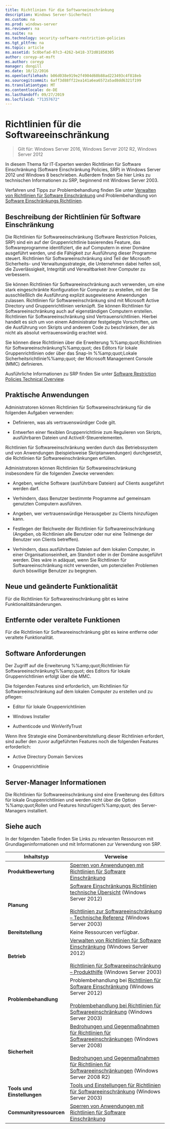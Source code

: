 ```yaml
---
title: Richtlinien für die Softwareeinschränkung
description: Windows Server-Sicherheit
ms.custom: na
ms.prod: windows-server
ms.reviewer: na
ms.suite: na
ms.technology: security-software-restriction-policies
ms.tgt_pltfrm: na
ms.topic: article
ms.assetid: 5c0befad-07c3-4262-b418-372d01850305
author: coreyp-at-msft
ms.author: coreyp
manager: dongill
ms.date: 10/12/2016
ms.openlocfilehash: b06d038e919e2f4904d60b88ad223493c4f818eb
ms.sourcegitcommit: 6aff3d88ff22ea141a6ea6572a5ad8dd6321f199
ms.translationtype: MT
ms.contentlocale: de-DE
ms.lasthandoff: 09/27/2019
ms.locfileid: "71357672"
---
```

# <a name="software-restriction-policies"></a>Richtlinien für die Softwareeinschränkung

>Gilt für: Windows Server 2016, Windows Server 2012 R2, Windows Server 2012

In diesem Thema für IT-Experten werden Richtlinien für Software Einschränkung (Software Einschränkung Policies, SRP) in Windows Server 2012 und Windows 8 beschrieben. Außerdem finden Sie hier Links zu technischen Informationen zu SRP, beginnend mit Windows Server 2003.

Verfahren und Tipps zur Problembehandlung finden Sie unter [Verwalten von Richtlinien für Software Einschränkung](administer-software-restriction-policies.md) und Problembehandlung von [Software Einschränkungs Richtlinien](troubleshoot-software-restriction-policies.md).

## <a name="BKMK_OVER"></a>Beschreibung der Richtlinien für Software Einschränkung
Die Richtlinien für Softwareeinschränkung (Software Restriction Policies, SRP) sind ein auf der Gruppenrichtlinie basierendes Feature, das Softwareprogramme identifiziert, die auf Computern in einer Domäne ausgeführt werden, und die Fähigkeit zur Ausführung dieser Programme steuert. Richtlinien für Softwareeinschränkung sind Teil der Microsoft-Sicherheits- und Verwaltungsstrategie, die Unternehmen dabei helfen soll, die Zuverlässigkeit, Integrität und Verwaltbarkeit ihrer Computer zu verbessern.

Sie können Richtlinien für Softwareeinschränkung auch verwenden, um eine stark eingeschränkte Konfiguration für Computer zu erstellen, mit der Sie ausschließlich die Ausführung explizit ausgewiesene Anwendungen zulassen. Richtlinien für Softwareeinschränkung sind mit Microsoft Active Directory und Gruppenrichtlinien verknüpft. Sie können Richtlinien für Softwareeinschränkung auch auf eigenständigen Computern erstellen. Richtlinien für Softwareeinschränkung sind Vertrauensrichtlinien. Hierbei handelt es sich um von einem Administrator festgelegte Vorschriften, um die Ausführung von Skripts und anderem Code zu beschränken, der als nicht als absolut vertrauenswürdig erachtet wird.

Sie können diese Richtlinien über die Erweiterung %%amp;quot;Richtlinien für Softwareeinschränkung%%amp;quot; des Editors für lokale Gruppenrichtlinien oder über das Snap-In %%amp;quot;Lokale Sicherheitsrichtlinie%%amp;quot; der Microsoft Management Console (MMC) definieren.

Ausführliche Informationen zu SRP finden Sie unter [Software Restriction Policies Technical Overview](software-restriction-policies-technical-overview.md).

## <a name="BKMK_APP"></a>Praktische Anwendungen
Administratoren können Richtlinien für Softwareeinschränkung für die folgenden Aufgaben verwenden:

-   Definieren, was als vertrauenswürdiger Code gilt.

-   Entwerfen einer flexiblen Gruppenrichtlinie zum Regulieren von Skripts, ausführbaren Dateien und ActiveX-Steuerelementen.

Richtlinien für Softwareeinschränkung werden durch das Betriebssystem und von Anwendungen (beispielsweise Skriptanwendungen) durchgesetzt, die Richtlinien für Softwareeinschränkungen erfüllen.

Administratoren können Richtlinien für Softwareeinschränkung insbesondere für die folgenden Zwecke verwenden:

-   Angeben, welche Software (ausführbare Dateien) auf Clients ausgeführt werden darf.

-   Verhindern, dass Benutzer bestimmte Programme auf gemeinsam genutzten Computern ausführen.

-   Angeben, wer vertrauenswürdige Herausgeber zu Clients hinzufügen kann.

-   Festlegen der Reichweite der Richtlinien für Softwareeinschränkung (Angeben, ob Richtlinien alle Benutzer oder nur eine Teilmenge der Benutzer von Clients betreffen).

-   Verhindern, dass ausführbare Dateien auf dem lokalen Computer, in einer Organisationseinheit, am Standort oder in der Domäne ausgeführt werden. Dies wäre in adäquat, wenn Sie Richtlinien für Softwareeinschränkung nicht verwenden, um potenziellen Problemen durch böswillige Benutzer zu begegnen.

## <a name="BKMK_NEW"></a>Neue und geänderte Funktionalität
Für die Richtlinien für Softwareeinschränkung gibt es keine Funktionalitätsänderungen.

## <a name="BKMK_DEP"></a>Entfernte oder veraltete Funktionen
Für die Richtlinien für Softwareeinschränkung gibt es keine entferne oder veraltete Funktionalität.

## <a name="BKMK_SOFT"></a>Software Anforderungen
Der Zugriff auf die Erweiterung %%amp;quot;Richtlinien für Softwareeinschränkung%%amp;quot; des Editors für lokale Gruppenrichtlinien erfolgt über die MMC.

Die folgenden Features sind erforderlich, um Richtlinien für Softwareeinschränkung auf dem lokalen Computer zu erstellen und zu pflegen:

-   Editor für lokale Gruppenrichtlinien

-   Windows Installer

-   Authenticode und WinVerifyTrust

Wenn Ihre Strategie eine Domänenbereitstellung dieser Richtlinien erfordert, sind außer den zuvor aufgeführten Features noch die folgenden Features erforderlich:

-   Active Directory Domain Services

-   Gruppenrichtlinie

## <a name="BKMK_INSTALL"></a>Server-Manager Informationen
Die Richtlinien für Softwareeinschränkung sind eine Erweiterung des Editors für lokale Gruppenrichtlinien und werden nicht über die Option %%amp;quot;Rollen und Features hinzufügen%%amp;quot; des Server-Managers installiert.

## <a name="BKMK_LINKS"></a>Siehe auch
In der folgenden Tabelle finden Sie Links zu relevanten Ressourcen mit Grundlageninformationen und mit Informationen zur Verwendung von SRP.

|Inhaltstyp|Verweise|
|--------|-------|
|**Produktbewertung**|[Sperren von Anwendungen mit Richtlinien für Software Einschränkung](https://technet.microsoft.com/magazine/2008.06.srp.aspx?pr=blog)|
|**Planung**|[Software Einschränkungs Richtlinien technische Übersicht](software-restriction-policies-technical-overview.md) (Windows Server 2012)<br /><br />[Richtlinien zur Softwareeinschränkung – Technische Referenz](https://technet.microsoft.com/library/cc728085(v=WS.10).aspx) (Windows  Server 2003)|
|**Bereitstellung**|Keine Ressourcen verfügbar.|
|**Betrieb**|[Verwalten von Richtlinien für Software Einschränkung](administer-software-restriction-policies.md) (Windows Server 2012)<br /><br />[Richtlinien für Softwareeinschränkung – Produkthilfe](https://technet.microsoft.com/library/cc779607(v=WS.10).aspx) (Windows Server 2003)|
|**Problembehandlung**|Problembehandlung bei [Richtlinien für Software Einschränkung](troubleshoot-software-restriction-policies.md) (Windows Server 2012)<br /><br />[Problembehandlung bei Richtlinien für Softwareeinschränkung](https://technet.microsoft.com/library/cc737011(v=WS.10).aspx) (Windows  Server 2003)|
|**Sicherheit**|[Bedrohungen und Gegenmaßnahmen für Richtlinien für Softwareeinschränkungen](https://technet.microsoft.com/library/dd349795(v=WS.10).aspx) (Windows  Server 2008)<br /><br />[Bedrohungen und Gegenmaßnahmen für Richtlinien für Softwareeinschränkungen](https://technet.microsoft.com/library/hh125926(v=WS.10).aspx) (Windows  Server 2008 R2)|
|**Tools und Einstellungen**|[Tools und Einstellungen für Richtlinien für Softwareeinschränkung](https://technet.microsoft.com/library/cc782454(v=WS.10).aspx) (Windows  Server 2003)|
|**Communityressourcen**|[Sperren von Anwendungen mit Richtlinien für Software Einschränkung](https://technet.microsoft.com/magazine/2008.06.srp.aspx?pr=blog)|



